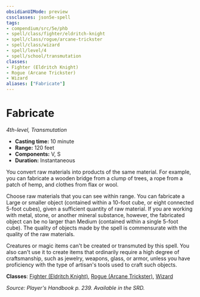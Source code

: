 ```yaml
---
obsidianUIMode: preview
cssclasses: json5e-spell
tags:
- compendium/src/5e/phb
- spell/class/fighter/eldritch-knight
- spell/class/rogue/arcane-trickster
- spell/class/wizard
- spell/level/4
- spell/school/transmutation
classes:
- Fighter (Eldritch Knight)
- Rogue (Arcane Trickster)
- Wizard
aliases: ["Fabricate"]
---
```

# Fabricate
*4th-level, Transmutation*  

- **Casting time:** 10 minute
- **Range:** 120 feet
- **Components:** V, S
- **Duration:** Instantaneous

You convert raw materials into products of the same material. For example, you can fabricate a wooden bridge from a clump of trees, a rope from a patch of hemp, and clothes from flax or wool.

Choose raw materials that you can see within range. You can fabricate a Large or smaller object (contained within a 10-foot cube, or eight connected 5-foot cubes), given a sufficient quantity of raw material. If you are working with metal, stone, or another mineral substance, however, the fabricated object can be no larger than Medium (contained within a single 5-foot cube). The quality of objects made by the spell is commensurate with the quality of the raw materials.

Creatures or magic items can't be created or transmuted by this spell. You also can't use it to create items that ordinarily require a high degree of craftsmanship, such as jewelry, weapons, glass, or armor, unless you have proficiency with the type of artisan's tools used to craft such objects.

**Classes**: [Fighter (Eldritch Knight)](fighter-eldritch-knight.md), [Rogue (Arcane Trickster)](rogue-arcane-trickster.md), [Wizard](wizard.md)

*Source: Player's Handbook p. 239. Available in the SRD.*